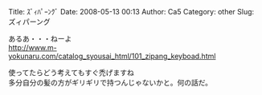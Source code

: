 Title: ｽﾞｨﾊﾟｰﾝｸﾞ
Date: 2008-05-13 00:13
Author: Ca5
Category: other
Slug: ズィパーング

あるあ・・・ねーよ  
<http://www.m-yokunaru.com/catalog_syousai_html/101_zipang_keyboad.html>

使ってたらどう考えてもすぐ禿げますね  
多分自分の髪の方がギリギリで持つんじゃないかと。何の話だ。
